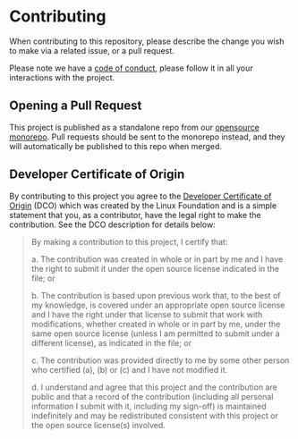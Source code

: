 # Contributing

When contributing to this repository, please describe the change you wish to make via a related issue, or a pull request.

Please note we have a [code of conduct](CODE_OF_CONDUCT.md), please follow it in all your interactions with the project.

## Opening a Pull Request

This project is published as a standalone repo from our [opensource monorepo](https://github.com/jetify-com/opensource).
Pull requests should be sent to the monorepo instead, and they will automatically be published
to this repo when merged.

## Developer Certificate of Origin

By contributing to this project you agree to the [Developer Certificate of Origin](https://developercertificate.org/) (DCO) which was created by the Linux Foundation and is a simple statement that you, as a contributor, have the legal right to make the contribution. See the DCO description for details below:

> By making a contribution to this project, I certify that:
>
> a. The contribution was created in whole or in part by me and I have the right to submit it under the open source license indicated in the file; or
>
> b. The contribution is based upon previous work that, to the best of my knowledge, is covered under an appropriate open source license and I have the right under that license to submit that work with modifications, whether created in whole or in part by me, under the same open source license (unless I am permitted to submit under a different license), as indicated in the file; or
>
> c. The contribution was provided directly to me by some other person who certified (a), (b) or (c) and I have not modified it.
>
> d. I understand and agree that this project and the contribution are public and that a record of the contribution (including all personal information I submit with it, including my sign-off) is maintained indefinitely and may be redistributed consistent with this project or the open source license(s) involved.
